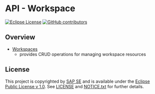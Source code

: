 # API - Workspace

[![Eclipse License](http://img.shields.io/badge/license-Eclipse-brightgreen.svg)](LICENSE)
[![GitHub contributors](https://img.shields.io/github/contributors/dirigiblelabs/api-v3-workspace.svg)](https://github.com/dirigiblelabs/api-v3-workspace/graphs/contributors)

## Overview
* [Workspaces](http://www.dirigible.io/api/workspace_manager.html) 
  - provides CRUD operations for managing workspace resources
 
## License

This project is copyrighted by [SAP SE](http://www.sap.com/) and is available under the [Eclipse Public License v 1.0](https://www.eclipse.org/legal/epl-v10.html). See [LICENSE](LICENSE) and [NOTICE.txt](NOTICE.txt) for further details.
